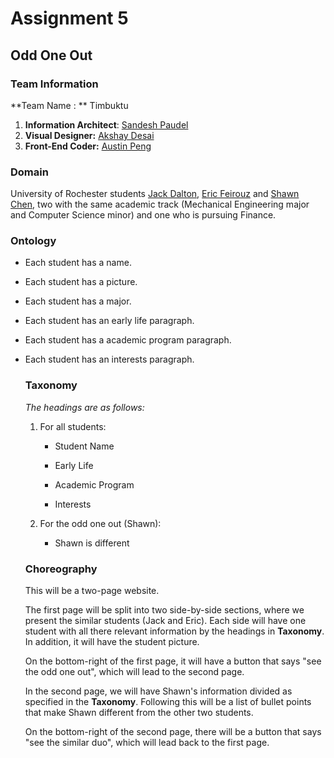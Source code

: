 # Assignment 5

## Odd One Out

### Team Information

**Team Name : ** Timbuktu

1. **Information Architect**: [Sandesh Paudel](http://github.com/sandeshnep)
2. **Visual Designer:** [Akshay Desai](https://github.com/akshay27d)
3. **Front-End Coder:** [Austin Peng](https://github.com/Azplap)

### Domain

University of Rochester students [Jack Dalton](http://csc174.org/assignment02/atlantis/jack.php), [Eric Feirouz](http://csc174.org/assignment02/seoul/Assignment-2-Flash-Website/ericfeirouz.php) and [Shawn Chen](http://csc174.org/assignment02/new-york/shawn.php), two with the same academic track (Mechanical Engineering major and Computer Science minor) and one who is pursuing Finance.

### Ontology

* Each student has a name.

* Each student has a picture.

* Each student has a major.

* Each student has an early life paragraph.

* Each student has a academic program paragraph.

* Each student has an interests paragraph.

  ### Taxonomy

  *The headings are as follows:*

  1. For all students:

     * Student Name

     * Early Life
     * Academic Program
     * Interests

  2. For the odd one out (Shawn):
     * Shawn is different

  ### Choreography

  This will be a two-page website.

  The first page will be split into two side-by-side sections, where we present the similar students (Jack and Eric). Each side will have one student with all there relevant information by the headings in **Taxonomy**. In addition, it will have the student picture.

  On the bottom-right of the first page, it will have a button that says "see the odd one out", which will lead to the second page.

  In the second page, we will have Shawn's information divided as specified in the **Taxonomy**. Following this will be a list of bullet points that make Shawn different from the other two students.

  On the bottom-right of the second page, there will be a button that says "see the similar duo", which will lead back to the first page.
